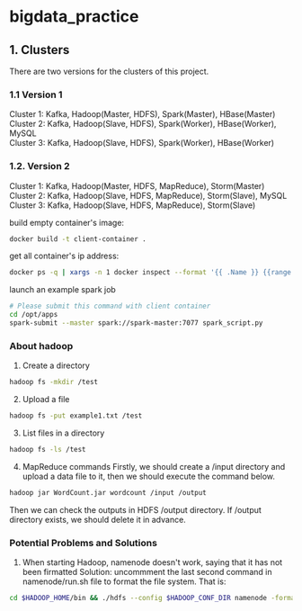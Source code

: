 # bigdata_practice

## 1. Clusters
There are two versions for the clusters of this project.

### 1.1 Version 1
Cluster 1: Kafka, Hadoop(Master, HDFS), Spark(Master), HBase(Master) \
Cluster 2: Kafka, Hadoop(Slave, HDFS), Spark(Worker), HBase(Worker), MySQL \
Cluster 3: Kafka, Hadoop(Slave, HDFS), Spark(Worker), HBase(Worker)

### 1.2. Version 2
Cluster 1: Kafka, Hadoop(Master, HDFS, MapReduce), Storm(Master) \
Cluster 2: Kafka, Hadoop(Slave, HDFS, MapReduce), Storm(Slave), MySQL \
Cluster 3: Kafka, Hadoop(Slave, HDFS, MapReduce), Storm(Slave)

build empty container's image:
```bash
docker build -t client-container .
```

get all container's ip address: 
```bash
docker ps -q | xargs -n 1 docker inspect --format '{{ .Name }} {{range .NetworkSettings.Networks}} {{.IPAddress}}{{end}}' | sed 's#^/##';
```

launch an example spark job
```bash
# Please submit this command with client container
cd /opt/apps
spark-submit --master spark://spark-master:7077 spark_script.py
```

### About hadoop
1. Create a directory
```bash
hadoop fs -mkdir /test
```

2. Upload a file
```bash
hadoop fs -put example1.txt /test
```

3. List files in a directory
```bash
hadoop fs -ls /test
```

4. MapReduce commands
Firstly, we should create a /input directory and upload a data file to it, then we should execute the command below. 
```bash
hadoop jar WordCount.jar wordcount /input /output
```
Then we can check the outputs in HDFS /output directory. If /output directory exists, we should delete it in advance. 

### Potential Problems and Solutions
1. When starting Hadoop, namenode doesn't work, saying that it has not been firmatted
Solution: uncommment the last second command in namenode/run.sh file to format the file system. That is:
```bash
cd $HADOOP_HOME/bin && ./hdfs --config $HADOOP_CONF_DIR namenode -format $CLUSTER_NAME
```